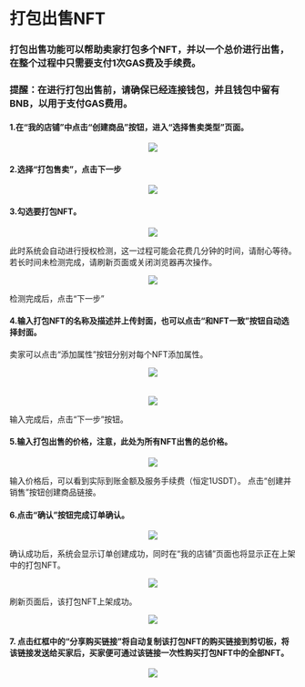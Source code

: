 # 打包出售NFT
### 打包出售功能可以帮助卖家打包多个NFT，并以一个总价进行出售，在整个过程中只需要支付1次GAS费及手续费。
### 提醒：在进行打包出售前，请确保已经连接钱包，并且钱包中留有BNB，以用于支付GAS费用。

#### 1.在“我的店铺”中点击“创建商品”按钮，进入“选择售卖类型”页面。
<div align=center>
  <img src="https://github.com/NFTswapWhitePaper/Pictures/blob/main/%E6%89%93%E5%8C%85%E5%87%BA%E5%94%AE%E5%95%86%E9%93%BA%E9%A6%96%E9%A1%B5.png">
</div>

#### 2.选择“打包售卖”，点击下一步
 
<div align=center>
  <img src="https://github.com/NFTswapWhitePaper/Pictures/blob/main/%E6%89%93%E5%8C%85%E5%87%BA%E5%94%AE%E9%80%89%E6%8B%A9%E7%B1%BB%E5%9E%8B.png">
</div>
 
#### 3.勾选要打包NFT。

<div align=center>
  <img src="https://github.com/NFTswapWhitePaper/Pictures/blob/main/%E6%89%93%E5%8C%85%E5%87%BA%E5%94%AE%E5%95%86%E5%93%81%E5%A4%9A%E9%80%89.png">
</div>

此时系统会自动进行授权检测，这一过程可能会花费几分钟的时间，请耐心等待。若长时间未检测完成，请刷新页面或关闭浏览器再次操作。

<div align=center>
  <img src="https://github.com/NFTswapWhitePaper/Pictures/blob/main/%E6%89%93%E5%8C%85%E5%87%BA%E5%94%AE%E6%8E%88%E6%9D%83%E6%A3%80%E6%B5%8B.png">
</div>

检测完成后，点击“下一步”

#### 4.输入打包NFT的名称及描述并上传封面，也可以点击“和NFT一致”按钮自动选择封面。
卖家可以点击“添加属性”按钮分别对每个NFT添加属性。
 
<div align=center>
  <img src="https://github.com/NFTswapWhitePaper/Pictures/blob/main/%E6%89%93%E5%8C%85%E5%87%BA%E5%94%AE%E5%B1%9E%E6%80%A7.png">
</div>

<br/>
<br/>

<div align=center>
  <img src="https://github.com/NFTswapWhitePaper/Pictures/blob/main/%E6%89%93%E5%8C%85%E5%87%BA%E5%94%AE%E5%A1%AB%E5%86%99%E5%B1%9E%E6%80%A7.png">
</div>
 
输入完成后，点击“下一步”按钮。

#### 5.输入打包出售的价格，注意，此处为所有NFT出售的总价格。
 
<div align=center>
  <img src="https://github.com/NFTswapWhitePaper/Pictures/blob/main/%E6%89%93%E5%8C%85%E5%87%BA%E5%94%AE%E4%BB%B7%E6%A0%BC.png">
</div>

输入价格后，可以看到实际到账金额及服务手续费（恒定1USDT）。
点击“创建并销售”按钮创建商品链接。

#### 6.点击“确认”按钮完成订单确认。
 
<div align=center>
  <img src="https://github.com/NFTswapWhitePaper/Pictures/blob/main/%E6%89%93%E5%8C%85%E5%87%BA%E5%94%AE%E7%9C%9F%E6%AD%A3%E7%A1%AE%E8%AE%A4.png">
</div>

确认成功后，系统会显示订单创建成功，同时在“我的店铺”页面也将显示正在上架中的打包NFT。

<div align=center>
  <img src="https://github.com/NFTswapWhitePaper/Pictures/blob/main/%E6%89%93%E5%8C%85%E5%87%BA%E5%94%AE%E4%B8%8A%E6%9E%B6%E4%B8%AD.png">
</div>

刷新页面后，该打包NFT上架成功。

<div align=center>
  <img src="https://github.com/NFTswapWhitePaper/Pictures/blob/main/%E6%89%93%E5%8C%85%E5%87%BA%E5%94%AE%E4%B8%8A%E6%9E%B6%E6%88%90%E5%8A%9F.png">
</div>

#### 7. 点击红框中的“分享购买链接”将自动复制该打包NFT的购买链接到剪切板，将该链接发送给买家后，买家便可通过该链接一次性购买打包NFT中的全部NFT。

<div align=center>
  <img src="https://github.com/NFTswapWhitePaper/Pictures/blob/main/%E6%89%93%E5%8C%85%E5%87%BA%E5%94%AE%E5%88%86%E4%BA%AB%E9%93%BE%E6%8E%A5.png">
</div>

